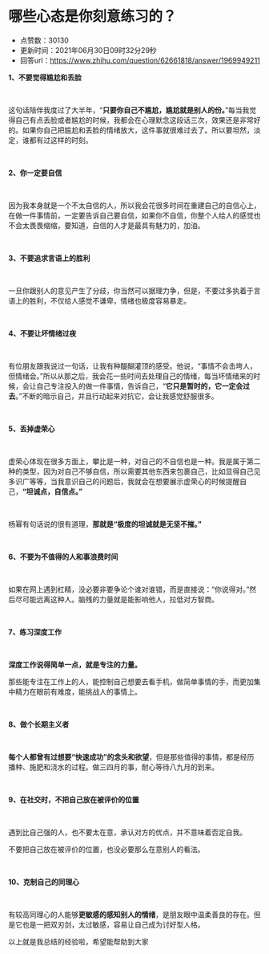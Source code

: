 # 哪些心态是你刻意练习的？
- 点赞数：30130
- 更新时间：2021年06月30日09时32分29秒
- 回答url：https://www.zhihu.com/question/62661818/answer/1969949211
<body>
 <p data-pid="XnXiagMe"><b>1、不要觉得尴尬和丢脸</b></p>
 <p class="ztext-empty-paragraph"><br></p>
 <p data-pid="LA4IRguW">这句话陪伴我度过了大半年，“<b>只要你自己不尴尬，尴尬就是别人的份。</b>”每当我觉得自己有点丢脸或者尴尬的时候，我都会在心理默念这段话三次，效果还是非常好的。如果你自己把尴尬和丢脸的情绪放大，这件事就很难过去了。所以要坦然，淡定，谁都有过这样的时刻。</p>
 <p class="ztext-empty-paragraph"><br></p>
 <p data-pid="akH1lkch"><b>2、你一定要自信</b></p>
 <p class="ztext-empty-paragraph"><br></p>
 <p data-pid="UCNZ_VYT">因为我本身就是一个不太自信的人，所以我会花很多时间在重建自己的自信心上，在做一件事情前，一定要告诉自己要自信，如果你不自信，你整个人给人的感觉也不会太畏畏缩缩，要知道，自信的人才是最具有魅力的，加油。</p>
 <p class="ztext-empty-paragraph"><br></p>
 <p data-pid="DYQrY0eb"><b>3、不要追求言语上的胜利</b></p>
 <p class="ztext-empty-paragraph"><br></p>
 <p data-pid="Ea1OqOKv">一旦你跟别人的意见产生了分歧，你当然可以据理力争，但是，不要过多执着于言语上的胜利，不仅给人感觉不谦卑，情绪也极度容易暴走。</p>
 <p class="ztext-empty-paragraph"><br></p>
 <p data-pid="ckKqO_VI"><b>4、不要让坏情绪过夜</b></p>
 <p class="ztext-empty-paragraph"><br></p>
 <p data-pid="pSXlM9Y8">有位朋友跟我说过一句话，让我有种醍醐灌顶的感受。他说，“事情不会击垮人，但情绪会。”所以从那之后，我会花一些时间去处理自己的情绪，每当坏情绪来的时候，会让自己专注投入的做一件事情，告诉自己，“<b>它只是暂时的，它一定会过去</b>。”不断的暗示自己，并且行动起来对抗它，会让我感觉舒服很多。</p>
 <p class="ztext-empty-paragraph"><br></p>
 <p data-pid="NuKgBB4H"><b>5、丢掉虚荣心</b></p>
 <p class="ztext-empty-paragraph"><br></p>
 <p data-pid="8mGnvZwr">虚荣心体现在很多方面上，攀比是一种，对自己的不自信也是一种。我是属于第二种的类型，因为对自己不够自信，所以需要其他东西来包裹自己，比如显得自己见多识广等等，当我意识自己的问题后，我就会在想要展示虚荣心的时候提醒自己，<b>“坦诚点，自信点。”</b></p>
 <p class="ztext-empty-paragraph"><br></p>
 <p data-pid="9zI3_nXm">杨幂有句话说的很有道理，<b>那就是“极度的坦诚就是无坚不摧。”</b></p>
 <p class="ztext-empty-paragraph"><br></p>
 <p data-pid="87o0NjPN"><b>6、不要为不值得的人和事浪费时间</b></p>
 <p class="ztext-empty-paragraph"><br></p>
 <p data-pid="H0i8w6jv">如果在网上遇到杠精，没必要非要争论个谁对谁错，而是直接说：“你说得对。”然后尽可能远离这种人。脑残的力量就是能影响他人，拉低对方智商。</p>
 <p class="ztext-empty-paragraph"><br></p>
 <p data-pid="BXf4BRty"><b>7、练习深度工作</b></p>
 <p class="ztext-empty-paragraph"><br></p>
 <p data-pid="UyS5GLR1"><b>深度工作说得简单一点，就是专注的力量。</b></p>
 <p data-pid="Qqkhnqjj">那些能专注在工作上的人，能控制自己想要去看手机，做简单事情的手，而更加集中精力在眼前有难度，能挑战人的事情上。</p>
 <p class="ztext-empty-paragraph"><br></p>
 <p data-pid="6yLZzJiB"><b>8、做个长期主义者</b></p>
 <p class="ztext-empty-paragraph"><br></p>
 <p data-pid="hufiza_F"><b>每个人都曾有过想要“快速成功”的念头和欲望</b>，但是那些值得的事情，都是经历播种、施肥和浇水的过程。做三四月的事，耐心等待八九月的到来。</p>
 <p class="ztext-empty-paragraph"><br></p>
 <p data-pid="lTtcLKUr"><b>9、在社交时，不把自己放在被评价的位置</b></p>
 <p class="ztext-empty-paragraph"><br></p>
 <p data-pid="T6MJR5Nl">遇到比自己强的人，也不要太在意，承认对方的优点，并不意味着否定自我。</p>
 <p data-pid="XuzQUebL">不要把自己放在被评价的位置，也没必要那么在意别人的看法。</p>
 <p class="ztext-empty-paragraph"><br></p>
 <p data-pid="-XopsU3I"><b>10、克制自己的同理心</b></p>
 <p class="ztext-empty-paragraph"><br></p>
 <p data-pid="CxPQyETo">有较高同理心的人能够<b>更敏感的感知别人的情绪</b>，是朋友眼中温柔善良的存在。但是它也是一把双刃剑，太过敏感，容易让自己成为讨好型人格。</p>
 <p data-pid="gyzmpybX">以上就是我总结的经验啦，希望能帮助到大家</p>
</body>